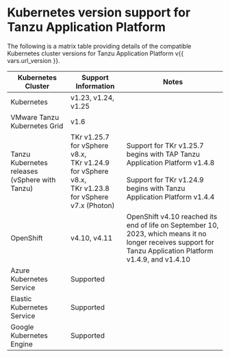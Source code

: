 # Kubernetes version support for Tanzu Application Platform

The following is a matrix table providing details of the compatible Kubernetes 
cluster versions for Tanzu Application Platform v{{ vars.url_version }}.

<table>
<thead>
  <tr>
    <th>Kubernetes Cluster</th>
    <th>Support Information</th>
    <th>Notes</th>
  </tr>
</thead>
<tbody>
  <tr>
    <td>Kubernetes</td>
    <td>v1.23, v1.24, v1.25</td>
    <td></td>
  </tr>
  <tr>
    <td>VMware Tanzu Kubernetes Grid</td>
    <td>v1.6</td>
    <td></td>
  </tr>
  <tr>
    <td>Tanzu Kubernetes releases (vSphere with Tanzu)</td>
    <td>TKr v1.25.7 for vSphere v8.x, <br>TKr v1.24.9 for vSphere v8.x,<br>TKr v1.23.8 for vSphere v7.x (Photon)</td>
    <td>Support for TKr v1.25.7 begins with TAP Tanzu Application Platform v1.4.8<br><br>Support for TKr v1.24.9 begins with Tanzu Application Platform v1.4.4<br></td>
  </tr>
  <tr>
    <td>OpenShift</td>
    <td>v4.10, v4.11</td>
    <td>OpenShift v4.10 reached its end of life on September 10, 2023, which means it no longer receives support for Tanzu Application Platform v1.4.9, and v1.4.10</td>
  </tr>
  <tr>
    <td>Azure Kubernetes Service</td>
    <td>Supported</td>
    <td></td>
  </tr>
  <tr>
    <td>Elastic Kubernetes Service</td>
    <td>Supported</td>
    <td></td>
  </tr>
  <tr>
    <td>Google Kubernetes Engine</td>
    <td>Supported</td>
    <td></td>
  </tr>
</tbody>
</table>

